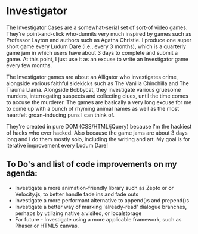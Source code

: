 # Investigator

The Investigator Cases are a somewhat-serial set of sort-of video games. They're point-and-click who-dunnits very much inspired by games such as Professor Layton and authors such as Agatha Christie. I produce one super short game every Ludum Dare (i.e., every 3 months), which is a quarterly game jam in which users have about 3 days to complete and submit a game. At this point, I just use it as an excuse to write an Investigator game every few months.

The Investigator games are about an Alligator who investigates crime, alongside various faithful sidekicks such as The Vanilla Chinchilla and The Trauma Llama. Alongside Bobbycat, they investigate various gruesome murders, interrogating suspects and collecting clues, until the time comes to accuse the murderer. The games are basically a very long excuse for me to come up with a bunch of rhyming animal names as well as the most heartfelt groan-inducing puns I can think of.

They're created in pure DOM (CSS/HTML/jQuery) because I'm the hackiest of hacks who ever hacked. Also because the game jams are about 3 days long and I do them mostly solo, including the writing and art. My goal is for iterative improvement every Ludum Dare!

## To Do's and list of code improvements on my agenda:
- Investigate a more animation-friendly library such as Zepto or or Velocity.js, to better handle fade ins and fade outs
- Investigate a more performant alternative to append()s and prepend()s
- Investigate a better way of marking 'already-read' dialogue branches, perhaps by utilizing native a:visited, or localstorage
- Far future - Investigate using a more applicable framework, such as Phaser or HTML5 canvas.
